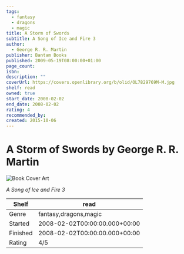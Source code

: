 ```yaml
---
tags:
  - fantasy
  - dragons
  - magic
title: A Storm of Swords
subtitle: A Song of Ice and Fire 3
author:
  - George R. R. Martin
publisher: Bantam Books
published: 2009-05-19T08:00:00+01:00
page_count:
isbn:
description: ""
coverUrl: https://covers.openlibrary.org/b/olid/OL7829769M-M.jpg
shelf: read
owned: true
start_date: 2008-02-02
end_date: 2008-02-02
rating: 4
recommended_by:
created: 2015-10-06
---
```


# A Storm of Swords by George R. R. Martin

![Book Cover Art](https://covers.openlibrary.org/b/olid/OL7829769M-M.jpg)

_A Song of Ice and Fire 3_

| Shelf | read |
| --- | --- |
| Genre | fantasy,dragons,magic |
| Started | 2008-02-02T00:00:00.000+00:00 |
| Finished | 2008-02-02T00:00:00.000+00:00 |
| Rating | 4/5 |

